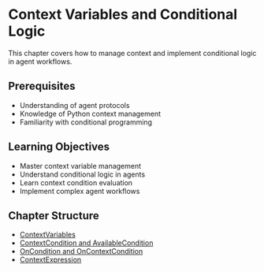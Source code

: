 # Context Variables and Conditional Logic

This chapter covers how to manage context and implement conditional logic in agent workflows.

## Prerequisites

- Understanding of agent protocols
- Knowledge of Python context management
- Familiarity with conditional programming

## Learning Objectives

- Master context variable management
- Understand conditional logic in agents
- Learn context condition evaluation
- Implement complex agent workflows

## Chapter Structure

* [ContextVariables](/context-variables-and-conditional-logic/contextvariables.html)
* [ContextCondition and AvailableCondition](/context-variables-and-conditional-logic/contextcondition-and-availablecondition.html)
* [OnCondition and OnContextCondition](/context-variables-and-conditional-logic/oncondition-and-oncontextcondition.html)
* [ContextExpression](/context-variables-and-conditional-logic/contextexpression.html)
